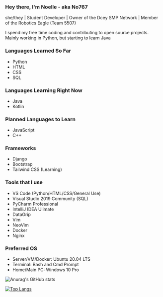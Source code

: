 ### Hey there, I'm Noelle - aka No767

she/they | Student Developer | Owner of the Dcey SMP Network | Member of the Robotics Eagle (Team 5507)

I spend my free time coding and contributing to open source projects. Mainly working in Python, but starting to learn Java

### Languages Learned So Far

- Python
- HTML
- CSS
- SQL

### Languages Learning Right Now

- Java
- Kotlin

### Planned Languages to Learn

- JavaScript
- C++

### Frameworks

- Django 
- Bootstrap
- Tailwind CSS (Learning)

### Tools that I use

- VS Code (Python/HTML/CSS/General Use)
- Visual Studio 2019 Community (SQL)
- PyCharm Professional
- IntelliJ IDEA Ulimate
- DataGrip
- Vim
- NeoVim
- Docker
- Nginx

### Preferred OS

- Server/VM/Docker: Ubuntu 20.04 LTS
- Terminal: Bash and Cmd Prompt
- Home/Main PC: Windows 10 Pro

![Anurag's GitHub stats](https://github-readme-stats.vercel.app/api?username=No767&count_private=true&show_icons=true&theme=synthwave)


[![Top Langs](https://github-readme-stats.vercel.app/api/top-langs/?username=No767&layout=compact&theme=synthwave&custom_title=Top%20Lanugages%20Used)](https://github.com/anuraghazra/github-readme-stats)




